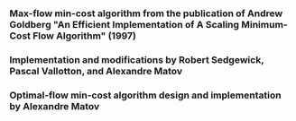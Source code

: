### Max-flow min-cost algorithm from the publication of Andrew Goldberg "An Efficient Implementation of A Scaling Minimum-Cost Flow Algorithm" (1997)
### Implementation and modifications by Robert Sedgewick, Pascal Vallotton, and Alexandre Matov
### Optimal-flow min-cost algorithm design and implementation by Alexandre Matov
